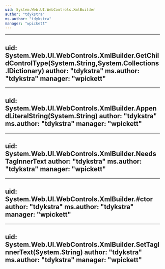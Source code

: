 ```yaml
---
uid: System.Web.UI.WebControls.XmlBuilder
author: "tdykstra"
ms.author: "tdykstra"
manager: "wpickett"
---
```


---
uid: System.Web.UI.WebControls.XmlBuilder.GetChildControlType(System.String,System.Collections.IDictionary)
author: "tdykstra"
ms.author: "tdykstra"
manager: "wpickett"
---

---
uid: System.Web.UI.WebControls.XmlBuilder.AppendLiteralString(System.String)
author: "tdykstra"
ms.author: "tdykstra"
manager: "wpickett"
---

---
uid: System.Web.UI.WebControls.XmlBuilder.NeedsTagInnerText
author: "tdykstra"
ms.author: "tdykstra"
manager: "wpickett"
---

---
uid: System.Web.UI.WebControls.XmlBuilder.#ctor
author: "tdykstra"
ms.author: "tdykstra"
manager: "wpickett"
---

---
uid: System.Web.UI.WebControls.XmlBuilder.SetTagInnerText(System.String)
author: "tdykstra"
ms.author: "tdykstra"
manager: "wpickett"
---
